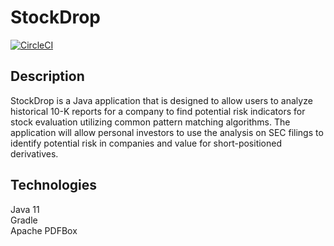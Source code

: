 # StockDrop
[![CircleCI](https://circleci.com/gh/mike-le/StockDrop.svg?style=shield)](https://circleci.com/gh/mike-le/StockDrop)

## Description
StockDrop is a Java application that is designed to allow users to analyze historical 10-K reports for a company to find potential risk indicators for stock evaluation utilizing common pattern matching algorithms. The application will allow personal investors to use the analysis on SEC filings to identify potential risk in companies and value for short-positioned derivatives.  
  
## Technologies
Java 11  
Gradle  
Apache PDFBox  
